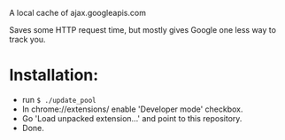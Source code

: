 A local cache of ajax.googleapis.com

Saves some HTTP request time, but mostly gives Google one less way to track you.


# Installation:

- run `$ ./update_pool`
- In chrome://extensions/ enable 'Developer mode' checkbox.
- Go 'Load unpacked extension...' and point to this repository.
- Done.

